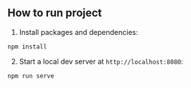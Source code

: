 ## How to run project 

1. Install packages and dependencies:

```
npm install
```

2. Start a local dev server at `http://localhost:8080`:

```
npm run serve
```
